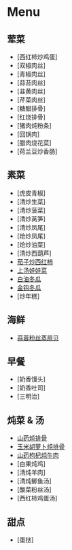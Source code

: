 Menu
========

荤菜
----
- [西红柿炒鸡蛋]
- [双椒肉丝]
- [青椒肉丝]
- [蒜苔肉丝]
- [韭黄肉丝]
- [芹菜肉丝]
- [糖醋排骨]
- [红烧排骨]
- [猪肉炖粉条]
- [回锅肉]
- [腊肉烧花菜]
- [荷兰豆炒香肠]

素菜
----
- [虎皮青椒]
- [清炒生菜]
- [清炒菠菜]
- [清炒莴笋]
- [清炒凤尾]
- [炝炒凤尾]
- [炝炒油菜]
- [清炒西葫芦]
- [茄子炒西红柿](http://www.meishij.net/zuofa/qiezichaoxihongshi_3.html)
- [上汤娃娃菜](http://www.meishij.net/chufang/diy/jiangchangcaipu/100715.html)
- [白油冬瓜](http://www.douguo.com/cookbook/2748.html)
- [金钩冬瓜](http://www.meishij.net/jiangchangcaipu/jingoudonggua.html)
- [炒年糕]

海鲜
----
- [蒜蓉粉丝蒸扇贝](http://www.meishij.net/zuofa/suanrongfensizhengshanbei_20.html)

早餐
----
- [奶香馒头]
- [奶香吐司]
- [三明治]

炖菜 & 汤
---------
- [山药炖排骨](http://www.meishij.net/zuofa/shanyaodunpaigu_3.html)
- [玉米胡萝卜炖排骨](http://www.meishij.net/zuofa/yumihuluobodunpaigu.html)
- [山药枸杞炖牛肉](http://www.meishij.net/yaoshanshiliao/zangfu/qixueshuangbu/105936.html)
- [白果炖鸡]
- [清炖羊肉]
- [清炖鲫鱼汤]
- [酸菜粉丝汤]
- [西红柿鸡蛋汤]

甜点
----
- [蛋挞]